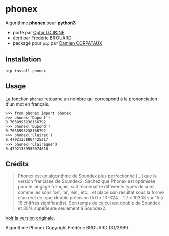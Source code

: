# phonex

Algorithme **phonex** pour **python3**
* porté par [Ophir LOJKINE](https://github.com/lovasoa/phonex)
* écrit par [Frédéric BROUARD](http://info.univ-lemans.fr/~carlier/recherche/soundex.html)
* packagé pour `pip` par [Damien CORPATAUX](https://github.com/damiencorpataux/phonex)

Installation
-
```
pip install phonex
```

Usage
-
La fonction `phonex` retourne un nombre qui correspond à la prononciation d'un mot en français.

```
>>> from phonex import phonex
>>> phonex('Dupont')
0.7638993238166792
>>> phonex('Dupond')
0.7638993238166792
>>> phonex('Clairac')
0.47921338864425217
>>> phonex('Clairaque')
0.47921339555074816
```

Crédits
-
> Phonex est un algorithme de Soundex plus perfectionné [...] que la version francisée de Soundex2.
Sachez que Phonex est optimisée pour le langage français, sait reconnaître différents types de sons
comme les sons ‘on’, ‘ai’, ‘ein’, etc... et place son résultat sous la forme d’un réel de type double précision
(5.0 x 10-324 .. 1.7 x 10308 sur 15 à 16 chiffres significatifs).
Son temps de calcul est double de Soundex et 30% supérieure seulement à Soundex2.

[Voir la version originale](http://info.univ-lemans.fr/~carlier/recherche/soundex.html).

Algorithme Phonex
Copyright Frédéric BROUARD (31/3/99)